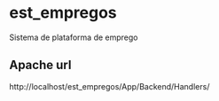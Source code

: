 # est_empregos
Sistema de plataforma de emprego

## Apache url
http://localhost/est_empregos/App/Backend/Handlers/